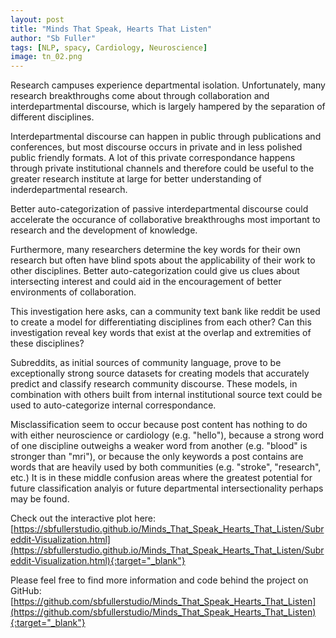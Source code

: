 ```yaml
---
layout: post
title: "Minds That Speak, Hearts That Listen"
author: "Sb Fuller"
tags: [NLP, spacy, Cardiology, Neuroscience]
image: tn_02.png
---
```


Research campuses experience departmental isolation. Unfortunately, many research breakthroughs come about through collaboration and interdepartmental discourse, which is largely hampered by the separation of different disciplines.

Interdepartmental discourse can happen in public through publications and conferences, but most discourse occurs in private and in less polished public friendly formats. A lot of this private correspondance happens through private institutional channels and therefore could be useful to the greater research institute at large for better understanding of inderdepartmental research.

Better auto-categorization of passive interdepartmental discourse could accelerate the occurance of collaborative breakthroughs most important to research and the development of knowledge.

Furthermore, many researchers determine the key words for their own research but often have blind spots about the applicability of their work to other disciplines. Better auto-categorization could give us clues about intersecting interest and could aid in the encouragement of better environments of collaboration.

This investigation here asks, can a community text bank like reddit be used to create a model for differentiating disciplines from each other? Can this investigation reveal key words that exist at the overlap and extremities of these disciplines?

Subreddits, as initial sources of community language, prove to be exceptionally strong source datasets for creating models that accurately predict and classify research community discourse. These models, in combination with others built from internal institutional source text could be used to auto-categorize internal correspondance.

Misclassification seem to occur because post content has nothing to do with either neuroscience or cardiology (e.g. "hello"), because a strong word of one discipline outweighs a weaker word from another (e.g. "blood" is stronger than "mri"), or because the only keywords a post contains are words that are heavily used by both communities (e.g. "stroke", "research", etc.) It is in these middle confusion areas where the greatest potential for future classification analyis or future departmental intersectionality perhaps may be found.

Check out the interactive plot here:
[https://sbfullerstudio.github.io/Minds_That_Speak_Hearts_That_Listen/Subreddit-Visualization.html](https://sbfullerstudio.github.io/Minds_That_Speak_Hearts_That_Listen/Subreddit-Visualization.html){:target="_blank"}


Please feel free to find more information and code behind the project on GitHub:
[https://github.com/sbfullerstudio/Minds_That_Speak_Hearts_That_Listen](https://github.com/sbfullerstudio/Minds_That_Speak_Hearts_That_Listen){:target="_blank"}

